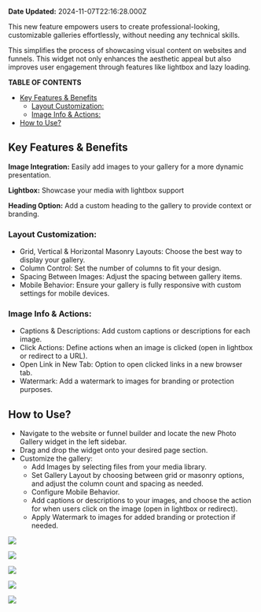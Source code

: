 **Date Updated:** 2024-11-07T22:16:28.000Z
  
  
This new feature empowers users to create professional-looking, customizable galleries effortlessly, without needing any technical skills.

  
This simplifies the process of showcasing visual content on websites and funnels. This widget not only enhances the aesthetic appeal but also improves user engagement through features like lightbox and lazy loading.

  
**TABLE OF CONTENTS**

* [Key Features & Benefits](#Key-Features-&-Benefits)  
   * [Layout Customization:](#Layout-Customization%3A)  
   * [Image Info & Actions:](#Image-Info-&-Actions%3A)
* [How to Use?](#How-to-Use?)

  
## **Key Features & Benefits**

**Image Integration:** Easily add images to your gallery for a more dynamic presentation.

**Lightbox:** Showcase your media with lightbox support

**Heading Option:** Add a custom heading to the gallery to provide context or branding.

### **Layout Customization:**

* Grid, Vertical & Horizontal Masonry Layouts: Choose the best way to display your gallery.
* Column Control: Set the number of columns to fit your design.
* Spacing Between Images: Adjust the spacing between gallery items.
* Mobile Behavior: Ensure your gallery is fully responsive with custom settings for mobile devices.

### **Image Info & Actions:**

* Captions & Descriptions: Add custom captions or descriptions for each image.
* Click Actions: Define actions when an image is clicked (open in lightbox or redirect to a URL).
* Open Link in New Tab: Option to open clicked links in a new browser tab.
* Watermark: Add a watermark to images for branding or protection purposes.

## How to Use?

* Navigate to the website or funnel builder and locate the new Photo Gallery widget in the left sidebar.
* Drag and drop the widget onto your desired page section.
* Customize the gallery:  
   * Add Images by selecting files from your media library.  
   * Set Gallery Layout by choosing between grid or masonry options, and adjust the column count and spacing as needed.  
   * Configure Mobile Behavior.  
   * Add captions or descriptions to your images, and choose the action for when users click on the image (open in lightbox or redirect).  
   * Apply Watermark to images for added branding or protection if needed.

  
![](https://s3.amazonaws.com/cdn.freshdesk.com/data/helpdesk/attachments/production/155036194869/original/B-rQiHxrZMD2YQ-zpdqpSHvMcDQa3-xURQ.png?1730997810)

  
![](https://s3.amazonaws.com/cdn.freshdesk.com/data/helpdesk/attachments/production/155036194878/original/imeeqOo6m0bOzpEHiSLtCTL6gSNti-z8Kg.png?1730997815)

  
![](https://s3.amazonaws.com/cdn.freshdesk.com/data/helpdesk/attachments/production/155036194870/original/elMTvRXlKUXIRQiXipdf0WGAirpv8K1M-Q.png?1730997810)

  
![](https://s3.amazonaws.com/cdn.freshdesk.com/data/helpdesk/attachments/production/155036194873/original/pLfvx0ci7OyKJjDVkQfZd3SZvmz2emDK1g.png?1730997811)

![](https://s3.amazonaws.com/cdn.freshdesk.com/data/helpdesk/attachments/production/155036194879/original/J0C6ewZevjX21dlKwo5Hht_PO0UjWu6wUw.png?1730997815)
  
  
